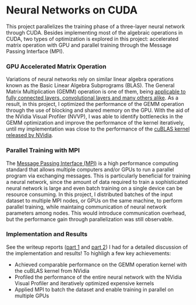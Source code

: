 # Neural Networks on CUDA
This project parallelizes the training phase of a three-layer neural network through CUDA. Besides implementing most of the algebraic operations in CUDA, two types of optimization is explored in this project: accelerated matrix operation with GPU and parallel training through the Message Passing Interface (MPI).

### GPU Accelerated Matrix Operation
Variations of neural networks rely on similar linear algebra operations known as the Basic Linear Algebra Subprograms (BLAS). The General Matrix Multiplication (GEMM) operation is one of them, being [applicable to fully connected layers, convolutional layers and many others alike](https://petewarden.com/2015/04/20/why-gemm-is-at-the-heart-of-deep-learning/). As a result, in this project, I optimized the performance of the GEMM operation through the use of blocking and shared memory on the GPU. With the aid of the NVidia Visual Profiler (NVVP), I was able to identify bottlenecks in the GEMM optimization and improve the performance of the kernel iteratively, until my implementation was close to the performance of the [cuBLAS kernel released by NVidia](https://developer.nvidia.com/cublas).

### Parallel Training with MPI
The [Message Passing Interface (MPI)](http://mpitutorial.com/tutorials/mpi-introduction/) is a high performance computing standard that allows multiple computers and/or GPUs to run a parallel program via exchanging messages. This is particularly beneficial for training a neural network, since the amount of data required to train a sophisticated neural network is large and even batch training on a single device can be resource consuming. In this project, I distributed batches of the input dataset to multiple MPI nodes, or GPUs on the same machine, to perform parallel training, while maintaing communication of neural network parameters among nodes. This would introduce communication overhead, but the performance gain through parallelization was still observable.

### Implementation and Results
See the writeup reports ([part 1](prelim_report.pdf) and [part 2](final_report.pdf)) I had for a detailed discussion of the implementation and results! To highligh a few key achievements:

- Achieved comparable performance on the GEMM operation kernel with the cuBLAS kernel from NVidia
- Profiled the performance of the entire neural network with the NVidia Visual Profiler and iteratively optimized expensive kernels
- Applied MPI to batch the dataset and enable training in parallel on multiple GPUs